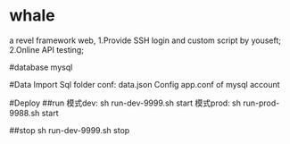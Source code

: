 # whale
a revel framework web, 1.Provide SSH login and custom script by youseft; 2.Online API testing; 

#database
mysql

#Data
Import Sql folder conf: data.json
Config app.conf of mysql account

#Deploy
##run
模式dev:   sh run-dev-9999.sh start 
模式prod:  sh run-prod-9988.sh start

##stop
sh run-dev-9999.sh stop

